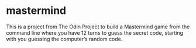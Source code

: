 # mastermind
This is a project from The Odin Project to build a Mastermind game from the command line where you have 12 turns to guess the secret code, starting with you guessing the computer’s random code.
